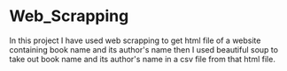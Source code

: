 # Web_Scrapping
In this project I have used web scrapping to get html file of a website containing book name and its author's name then I used beautiful soup to take out book name and its author's name  in a csv file from that html file.
